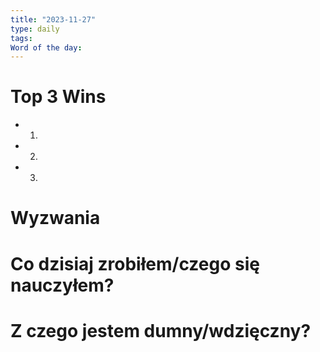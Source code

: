 ```yaml
---
title: "2023-11-27"
type: daily
tags: 
Word of the day:
---
```

# Top 3 Wins
- 1.
- 2.
- 3.

# Wyzwania


# Co dzisiaj zrobiłem/czego się nauczyłem?

# Z czego jestem dumny/wdzięczny?

